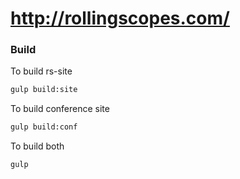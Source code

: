 # http://rollingscopes.com/
### Build
To build rs-site
```sh
gulp build:site
```

To build conference site
```sh
gulp build:conf
```

To build both
```sh
gulp
```
